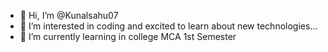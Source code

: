 - 👋 Hi, I’m @Kunalsahu07
- 👀 I’m interested in coding and excited to learn about new technologies...
- 🌱 I’m currently learning in college MCA 1st Semester 



<!---
Kunalsahu07/Kunalsahu07 is a ✨ special ✨ repository because its `README.md` (this file) appears on your GitHub profile.
You can click the Preview link to take a look at your changes.
--->
